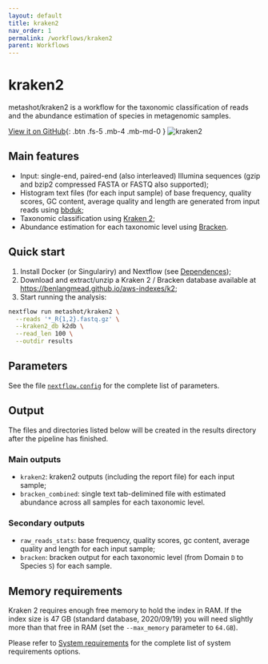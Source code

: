 ```yaml
---
layout: default
title: kraken2
nav_order: 1
permalink: /workflows/kraken2
parent: Workflows
---
```


# kraken2

metashot/kraken2 is a workflow for the taxonomic classification of reads and the
abundance estimation of species in metagenomic samples.

[View it on GitHub](https://github.com/metashot){: .btn .fs-5 .mb-4 .mb-md-0 }
![kraken2](https://img.shields.io/github/v/release/metashot/kraken2?sort=semver&label=Latast%20release&style=for-the-badge)

## Main features

- Input: single-end, paired-end (also interleaved) Illumina sequences (gzip
  and bzip2 compressed FASTA or FASTQ also supported);
- Histogram text files (for each input sample) of base frequency, quality
  scores, GC content, average quality and length are generated from input reads
  using
  [bbduk](https://jgi.doe.gov/data-and-tools/bbtools/bb-tools-user-guide/bbduk-guide/);
- Taxonomic classification using 
  [Kraken 2](http://ccb.jhu.edu/software/kraken2/index.shtml);
- Abundance estimation for each taxonomic level using
  [Bracken](http://ccb.jhu.edu/software/bracken/index.shtml).

## Quick start

1. Install Docker (or Singulariry) and Nextflow (see [Dependences](/#dependencies));
1. Download and extract/unzip a Kraken 2 / Bracken database available at
   https://benlangmead.github.io/aws-indexes/k2;
1. Start running the analysis:
   
  ```bash
  nextflow run metashot/kraken2 \
    --reads '*_R{1,2}.fastq.gz' \
    --kraken2_db k2db \
    --read_len 100 \
    --outdir results
  ```

## Parameters
See the file
[`nextflow.config`](https://github.com/metashot/kraken2/blob/master/nextflow.config)
for the complete list of parameters.

## Output
The files and directories listed below will be created in the results directory
after the pipeline has finished.

### Main outputs
- `kraken2`: kraken2 outputs (including the report file) for each input
  sample;
- `bracken_combined`: single text tab-delimined file with estimated
  abundance across all samples for each taxonomic level.

### Secondary outputs
- `raw_reads_stats`: base frequency, quality scores, gc content, average
  quality and length for each input sample;
- `bracken`: bracken output for each taxonomic level (from Domain `D` to
  Species `S`) for each sample.

## Memory requirements
Kraken 2 requires enough free memory to hold the index in RAM. If the index size
is 47 GB (standard database, 2020/09/19) you will need slightly more  than that
free in RAM (set the `--max_memory` parameter to `64.GB`).

Please refer to [System requirements](/#system-requirements) for the complete
list of system requirements options.